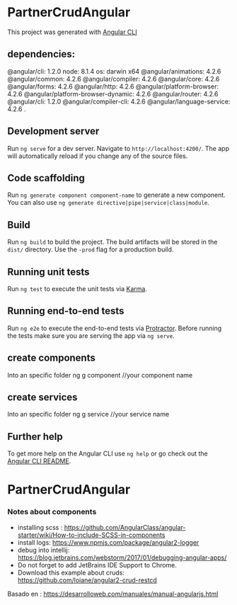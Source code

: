 # PartnerCrudAngular

This project was generated with [Angular CLI](https://github.com/angular/angular-cli) 

## dependencies:

@angular/cli: 1.2.0
node: 8.1.4
os: darwin x64
@angular/animations: 4.2.6
@angular/common: 4.2.6
@angular/compiler: 4.2.6
@angular/core: 4.2.6
@angular/forms: 4.2.6
@angular/http: 4.2.6
@angular/platform-browser: 4.2.6
@angular/platform-browser-dynamic: 4.2.6
@angular/router: 4.2.6
@angular/cli: 1.2.0
@angular/compiler-cli: 4.2.6
@angular/language-service: 4.2.6
.

## Development server

Run `ng serve` for a dev server. Navigate to `http://localhost:4200/`. The app will automatically reload if you change any of the source files.

## Code scaffolding

Run `ng generate component component-name` to generate a new component. You can also use `ng generate directive|pipe|service|class|module`.

## Build

Run `ng build` to build the project. The build artifacts will be stored in the `dist/` directory. Use the `-prod` flag for a production build.

## Running unit tests

Run `ng test` to execute the unit tests via [Karma](https://karma-runner.github.io).

## Running end-to-end tests

Run `ng e2e` to execute the end-to-end tests via [Protractor](http://www.protractortest.org/).
Before running the tests make sure you are serving the app via `ng serve`.


## create components

Into an specific folder 
ng g component /<your folder name>/your component name

## create services

Into an specific folder 
ng g service /<your folder name>/your service name


## Further help

To get more help on the Angular CLI use `ng help` or go check out the [Angular CLI README](https://github.com/angular/angular-cli/blob/master/README.md).

# PartnerCrudAngular

### Notes about components

* installing scss : https://github.com/AngularClass/angular-starter/wiki/How-to-include-SCSS-in-components
* install logs: https://www.npmjs.com/package/angular2-logger
* debug into intellij: https://blog.jetbrains.com/webstorm/2017/01/debugging-angular-apps/
* Do not forget to add JetBrains IDE Support to Chrome.
* Download this example about cruds: https://github.com/loiane/angular2-crud-restcd

Basado en :
https://desarrolloweb.com/manuales/manual-angularjs.html
